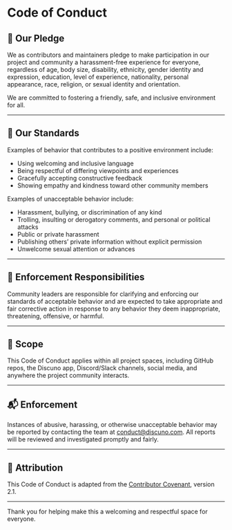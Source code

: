 # Code of Conduct

## 📜 Our Pledge

We as contributors and maintainers pledge to make participation in our project and community a harassment-free experience for everyone, regardless of age, body size, disability, ethnicity, gender identity and expression, education, level of experience, nationality, personal appearance, race, religion, or sexual identity and orientation.

We are committed to fostering a friendly, safe, and inclusive environment for all.

---

## 🤝 Our Standards

Examples of behavior that contributes to a positive environment include:

- Using welcoming and inclusive language
- Being respectful of differing viewpoints and experiences
- Gracefully accepting constructive feedback
- Showing empathy and kindness toward other community members

Examples of unacceptable behavior include:

- Harassment, bullying, or discrimination of any kind
- Trolling, insulting or derogatory comments, and personal or political attacks
- Public or private harassment
- Publishing others’ private information without explicit permission
- Unwelcome sexual attention or advances

---

## 👮 Enforcement Responsibilities

Community leaders are responsible for clarifying and enforcing our standards of acceptable behavior and are expected to take appropriate and fair corrective action in response to any behavior they deem inappropriate, threatening, offensive, or harmful.

---

## 📣 Scope

This Code of Conduct applies within all project spaces, including GitHub repos, the Discuno app, Discord/Slack channels, social media, and anywhere the project community interacts.

---

## 📬 Enforcement

Instances of abusive, harassing, or otherwise unacceptable behavior may be reported by contacting the team at [conduct@discuno.com](mailto:conduct@discuno.com). All reports will be reviewed and investigated promptly and fairly.

---

## 🙌 Attribution

This Code of Conduct is adapted from the [Contributor Covenant](https://www.contributor-covenant.org), version 2.1.

---

Thank you for helping make this a welcoming and respectful space for everyone.
